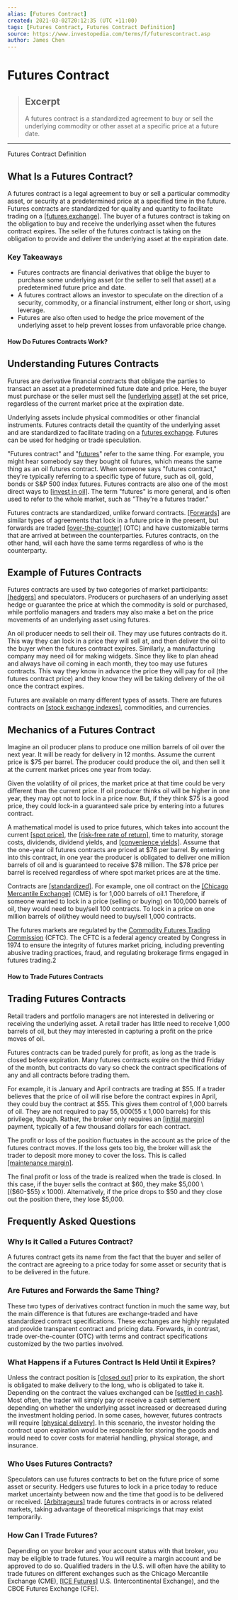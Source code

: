 ```yaml
---
alias: [Futures Contract]
created: 2021-03-02T20:12:35 (UTC +11:00)
tags: [Futures Contract, Futures Contract Definition]
source: https://www.investopedia.com/terms/f/futurescontract.asp
author: James Chen
---
```


# Futures Contract

> ## Excerpt
> A futures contract is a standardized agreement to buy or sell the underlying commodity or other asset at a specific price at a future date.

---

Futures Contract Definition
## What Is a Futures Contract?

A futures contract is a legal agreement to buy or sell a particular commodity asset, or security at a predetermined price at a specified time in the future. Futures contracts are standardized for quality and quantity to facilitate trading on a [[futures exchange]](https://www.investopedia.com/terms/f/futuresexchange.asp). The buyer of a futures contract is taking on the obligation to buy and receive the underlying asset when the futures contract expires. The seller of the futures contract is taking on the obligation to provide and deliver the underlying asset at the expiration date. 

### Key Takeaways

-   Futures contracts are financial derivatives that oblige the buyer to purchase some underlying asset (or the seller to sell that asset) at a predetermined future price and date.
-   A futures contract allows an investor to speculate on the direction of a security, commodity, or a financial instrument, either long or short, using leverage.
-   Futures are also often used to hedge the price movement of the underlying asset to help prevent losses from unfavorable price change.

#### How Do Futures Contracts Work?

## Understanding Futures Contracts

Futures are derivative financial contracts that obligate the parties to transact an asset at a predetermined future date and price. Here, the buyer must purchase or the seller must sell the [[underlying asset]](https://www.investopedia.com/terms/u/underlying-asset.asp) at the set price, regardless of the current market price at the expiration date.

Underlying assets include physical commodities or other financial instruments. Futures contracts detail the quantity of the underlying asset and are standardized to facilitate trading on a [futures exchange](https://www.investopedia.com/terms/f/futuresexchange.asp). Futures can be used for hedging or trade speculation.

"Futures contract" and "[futures](https://www.investopedia.com/terms/f/futures.asp)" refer to the same thing. For example, you might hear somebody say they bought oil futures, which means the same thing as an oil futures contract. When someone says "futures contract," they're typically referring to a specific type of future, such as oil, gold, bonds or S&P 500 index futures. Futures contracts are also one of the most direct ways to [[invest in oil]](https://www.investopedia.com/ask/answers/08/oil-as-investment.asp). The term "futures" is more general, and is often used to refer to the whole market, such as "They're a futures trader."

Futures contracts are standardized, unlike forward contracts. [[Forwards]](https://www.investopedia.com/terms/f/forwardcontract.asp) are similar types of agreements that lock in a future price in the present, but forwards are traded [[over-the-counter]](https://www.investopedia.com/terms/o/otc.asp) (OTC) and have customizable terms that are arrived at between the counterparties. Futures contracts, on the other hand, will each have the same terms regardless of who is the counterparty.

## Example of Futures Contracts

Futures contracts are used by two categories of market participants: [[hedgers]](https://www.investopedia.com/terms/c/commercial-hedger.asp) and speculators. Producers or purchasers of an underlying asset hedge or guarantee the price at which the commodity is sold or purchased, while portfolio managers and traders may also make a bet on the price movements of an underlying asset using futures.

An oil producer needs to sell their oil. They may use futures contracts do it. This way they can lock in a price they will sell at, and then deliver the oil to the buyer when the futures contract expires. Similarly, a manufacturing company may need oil for making widgets. Since they like to plan ahead and always have oil coming in each month, they too may use futures contracts. This way they know in advance the price they will pay for oil (the futures contract price) and they know they will be taking delivery of the oil once the contract expires.

Futures are available on many different types of assets. There are futures contracts on [[stock exchange indexes]](https://www.investopedia.com/terms/i/index.asp), commodities, and currencies.

## Mechanics of a Futures Contract

Imagine an oil producer plans to produce one million barrels of oil over the next year. It will be ready for delivery in 12 months. Assume the current price is $75 per barrel. The producer could produce the oil, and then sell it at the current market prices one year from today.

Given the volatility of oil prices, the market price at that time could be very different than the current price. If oil producer thinks oil will be higher in one year, they may opt not to lock in a price now. But, if they think $75 is a good price, they could lock-in a guaranteed sale price by entering into a futures contract.

A mathematical model is used to price futures, which takes into account the current [[spot price]](https://www.investopedia.com/terms/s/spotprice.asp), the [[risk-free rate of return]](https://www.investopedia.com/terms/r/risk-freerate.asp), time to maturity, storage costs, dividends, dividend yields, and [[convenience yields]](https://www.investopedia.com/terms/c/convenienceyield.asp). Assume that the one-year oil futures contracts are priced at $78 per barrel. By entering into this contract, in one year the producer is obligated to deliver one million barrels of oil and is guaranteed to receive $78 million. The $78 price per barrel is received regardless of where spot market prices are at the time.

Contracts are [[standardized]](https://www.investopedia.com/terms/s/standardization.asp). For example, one oil contract on the [[Chicago Mercantile Exchange]](https://www.investopedia.com/terms/c/cme.asp) (CME) is for 1,000 barrels of oil.1 Therefore, if someone wanted to lock in a price (selling or buying) on 100,000 barrels of oil, they would need to buy/sell 100 contracts. To lock in a price on one million barrels of oil/they would need to buy/sell 1,000 contracts.

The futures markets are regulated by the [Commodity Futures Trading Commission](https://www.investopedia.com/terms/c/cftc.asp) (CFTC). The CFTC is a federal agency created by Congress in 1974 to ensure the integrity of futures market pricing, including preventing abusive trading practices, fraud, and regulating brokerage firms engaged in futures trading.2 

#### How to Trade Futures Contracts

## Trading Futures Contracts

Retail traders and portfolio managers are not interested in delivering or receiving the underlying asset. A retail trader has little need to receive 1,000 barrels of oil, but they may interested in capturing a profit on the price moves of oil. 

Futures contracts can be traded purely for profit, as long as the trade is closed before expiration. Many futures contracts expire on the third Friday of the month, but contracts do vary so check the contract specifications of any and all contracts before trading them.

For example, it is January and April contracts are trading at $55. If a trader believes that the price of oil will rise before the contract expires in April, they could buy the contract at $55. This gives them control of 1,000 barrels of oil. They are not required to pay $55,000 ($55 x 1,000 barrels) for this privilege, though. Rather, the broker only requires an [[initial margin]](https://www.investopedia.com/terms/i/initialmargin.asp) payment, typically of a few thousand dollars for each contract.

The profit or loss of the position fluctuates in the account as the price of the futures contract moves. If the loss gets too big, the broker will ask the trader to deposit more money to cover the loss. This is called [[maintenance margin]](https://www.investopedia.com/terms/m/maintenancemargin.asp).

The final profit or loss of the trade is realized when the trade is closed. In this case, if the buyer sells the contract at $60, they make $5,000 \[($60-$55) x 1000). Alternatively, if the price drops to $50 and they close out the position there, they lose $5,000.

## Frequently Asked Questions

### Why Is it Called a Futures Contract?

A futures contract gets its name from the fact that the buyer and seller of the contract are agreeing to a price today for some asset or security that is to be delivered in the future.

### Are Futures and Forwards the Same Thing?

These two types of derivatives contract function in much the same way, but the main difference is that futures are exchange-traded and have standardized contract specifications. These exchanges are highly regulated and provide transparent contract and pricing data. Forwards, in contrast, trade over-the-counter (OTC) with terms and contract specifications customized by the two parties involved.

### What Happens if a Futures Contract Is Held Until it Expires?

Unless the contract position is [[closed out]](https://www.investopedia.com/terms/c/closeposition.asp) prior to its expiration, the short is obligated to make delivery to the long, who is obligated to take it. Depending on the contract the values exchanged can be [[settled in cash]](https://www.investopedia.com/terms/c/cashsettlement.asp). Most often, the trader will simply pay or receive a cash settlement depending on whether the underlying asset increased or decreased during the investment holding period. In some cases, however, futures contracts will require [[physical delivery]](https://www.investopedia.com/terms/p/physicaldelivery.asp). In this scenario, the investor holding the contract upon expiration would be responsible for storing the goods and would need to cover costs for material handling, physical storage, and insurance.

### Who Uses Futures Contracts?

Speculators can use futures contracts to bet on the future price of some asset or security. Hedgers use futures to lock in a price today to reduce market uncertainty between now and the time that good is to be delivered or received. [[Arbitrageurs]](https://www.investopedia.com/terms/a/arbitrageur.asp) trade futures contracts in or across related markets, taking advantage of theoretical mispricings that may exist temporarily.

### How Can I Trade Futures?

Depending on your broker and your account status with that broker, you may be eligible to trade futures. You will require a margin account and be approved to do so. Qualified traders in the U.S. will often have the ability to trade futures on different exchanges such as the Chicago Mercantile Exchange (CME), [[ICE Futures]](https://www.investopedia.com/terms/i/intercontinentalexchange.asp) U.S. (Intercontinental Exchange), and the CBOE Futures Exchange (CFE).
